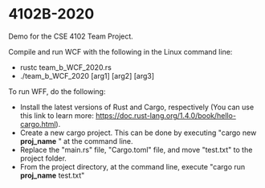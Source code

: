 # 4102B-2020
Demo for the CSE 4102 Team Project.

Compile and run WCF with the following in the Linux command line:

* rustc team_b_WCF_2020.rs
* ./team_b_WCF_2020 [arg1] [arg2] [arg3]

To run WFF, do the following:
* Install the latest versions of Rust and Cargo, respectively (You can use this link to learn more: https://doc.rust-lang.org/1.4.0/book/hello-cargo.html).
* Create a new cargo project. This can be done by executing "cargo new __proj_name__ " at the command line.
* Replace the "main.rs" file, "Cargo.toml" file, and move "test.txt" to the project folder.
* From the project directory, at the command line, execute "cargo run __proj_name__ test.txt"
